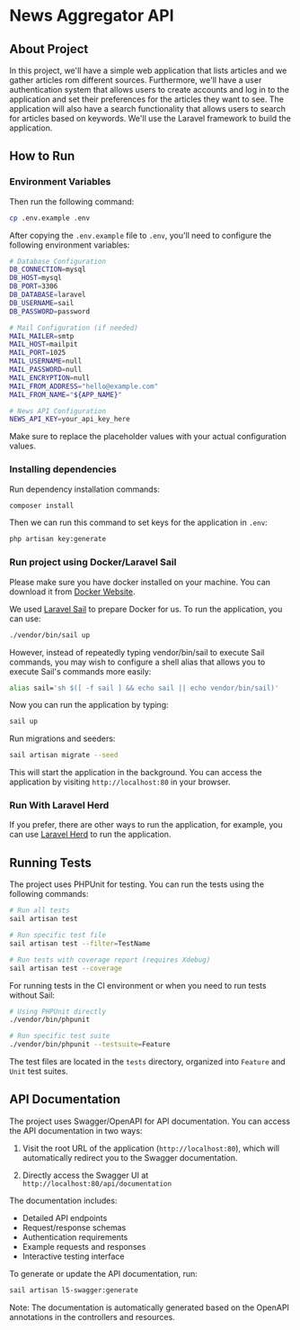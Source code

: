# News Aggregator API

## About Project

In this project, we'll have a simple web application that lists articles and we gather articles rom different sources. Furthermore, we'll have a user authentication system that allows users to create accounts and log in to the application and set their preferences for the articles they want to see. The application will also have a search functionality that allows users to search for articles based on keywords.
We'll use the Laravel framework to build the application.

## How to Run

### Environment Variables

Then run the following command:

```bash
cp .env.example .env
```

After copying the `.env.example` file to `.env`, you'll need to configure the following environment variables:

```bash
# Database Configuration
DB_CONNECTION=mysql
DB_HOST=mysql
DB_PORT=3306
DB_DATABASE=laravel
DB_USERNAME=sail
DB_PASSWORD=password

# Mail Configuration (if needed)
MAIL_MAILER=smtp
MAIL_HOST=mailpit
MAIL_PORT=1025
MAIL_USERNAME=null
MAIL_PASSWORD=null
MAIL_ENCRYPTION=null
MAIL_FROM_ADDRESS="hello@example.com"
MAIL_FROM_NAME="${APP_NAME}"

# News API Configuration
NEWS_API_KEY=your_api_key_here
```

Make sure to replace the placeholder values with your actual configuration values.

### Installing dependencies

Run dependency installation commands:

```bash
composer install
```

Then we can run this command to set keys for the application in `.env`:

```bash
php artisan key:generate
```

### Run project using Docker/Laravel Sail

Please make sure you have docker installed on your machine. You can download it from [Docker Website](https://docs.docker.com/get-docker/).

We used [Laravel Sail](https://laravel.com/docs/12.x/sail) to prepare Docker for us. To run the application, you can use:

```bash
./vendor/bin/sail up
```

However, instead of repeatedly typing vendor/bin/sail to execute Sail commands, you may wish to configure a shell alias that allows you to execute Sail's commands more easily:

```bash
alias sail='sh $([ -f sail ] && echo sail || echo vendor/bin/sail)'
```

Now you can run the application by typing:

```bash
sail up
```

Run migrations and seeders:

```bash
sail artisan migrate --seed
```

This will start the application in the background. You can access the application by visiting `http://localhost:80` in your browser.

### Run With Laravel Herd

If you prefer, there are other ways to run the application, for example, you can use [Laravel Herd](https://laravel.com/docs/12.x/installation#installation-using-herd) to run the application.

## Running Tests

The project uses PHPUnit for testing. You can run the tests using the following commands:

```bash
# Run all tests
sail artisan test

# Run specific test file
sail artisan test --filter=TestName

# Run tests with coverage report (requires Xdebug)
sail artisan test --coverage
```

For running tests in the CI environment or when you need to run tests without Sail:

```bash
# Using PHPUnit directly
./vendor/bin/phpunit

# Run specific test suite
./vendor/bin/phpunit --testsuite=Feature
```

The test files are located in the `tests` directory, organized into `Feature` and `Unit` test suites.

## API Documentation

The project uses Swagger/OpenAPI for API documentation. You can access the API documentation in two ways:

1. Visit the root URL of the application (`http://localhost:80`), which will automatically redirect you to the Swagger documentation.

2. Directly access the Swagger UI at `http://localhost:80/api/documentation`

The documentation includes:

- Detailed API endpoints
- Request/response schemas
- Authentication requirements
- Example requests and responses
- Interactive testing interface

To generate or update the API documentation, run:

```bash
sail artisan l5-swagger:generate
```

Note: The documentation is automatically generated based on the OpenAPI annotations in the controllers and resources.

